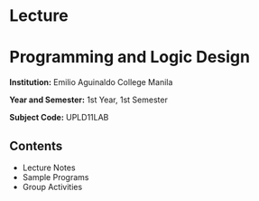 # Lecture

# Programming and Logic Design
**Institution:** Emilio Aguinaldo College Manila

**Year and Semester:** 1st Year, 1st Semester

**Subject Code:** UPLD11LAB

## Contents

 - Lecture Notes
 - Sample Programs
 - Group Activities